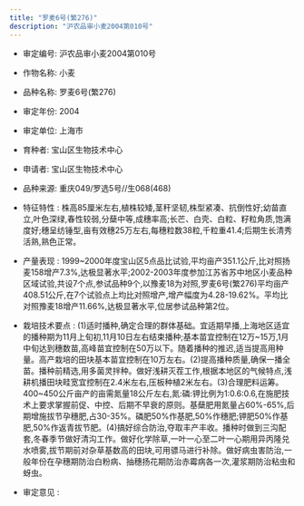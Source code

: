 ```yaml
---
title: "罗麦6号(繁276)"
description: "沪农品审小麦2004第010号"
---
```

* 审定编号:  沪农品审小麦2004第010号

*  作物名称:  小麦

*  品种名称:  罗麦6号(繁276)

*  审定年份:  2004

*  审定单位:  上海市

* 育种者:  宝山区生物技术中心

*  申请者:  宝山区生物技术中心

*  品种来源:  重庆049/罗选5号//生068(468)

*  特征特性 : 
株高85厘米左右,植株较矮,茎秆坚韧,株型紧凑、抗倒性好;幼苗直立,叶色深绿,春性较弱,分蘖中等,成穗率高;长芒、白壳、白粒、籽粒角质,饱满度好;穗呈纺锤型,亩有效穗25万左右,每穗粒数38粒,千粒重41.4;后期生长清秀活熟,熟色正常。
 
*  产量表现 : 
1999~2000年度宝山区5点品比试验,平均亩产351.1公斤,比对照扬麦158增产7.3%,达极显著水平;2002-2003年度参加江苏省苏中地区小麦品种区域试验,共设7个点,参试品种9个,以豫麦18为对照,罗麦6号(繁276)平均亩产408.51公斤,在7个试验点上均比对照增产,增产幅度为4.28-19.62%。平均比对照豫麦18增产11.66%,达极显著水平,位居参试品种第2位。

*  栽培技术要点 : 
(1)适时播种,确定合理的群体基础。宜适期早播,上海地区适宜的播种期为11月上旬初,11月10日左右结束播种;基本苗宜控制在12万~15万,1月中旬达到穗数苗,高峰苗宜控制在50万以下。随着播种的推迟,适当提高用种量。高产栽培的田块基本苗宜控制在10万左右。(2)提高播种质量,确保一播全苗。播种前精选,用多菌灵拌种。做好浅耕灭茬工作,根据本地区的气候特点,浅耕机播田块畦宽宜控制在2.4米左右,压板种植2米左右。(3)合理肥料运筹。400~450公斤亩产的亩需氮量18公斤左右,氮:磷:钾比例为1:0.6:0.6,在施肥技术上要求掌握前促、中控、后期不早衰的原则。基蘖肥用氮量占60%-65%,后期增施拔节孕穗肥,占30-35%。磷肥50%作基肥,50%作穗肥;钾肥50%作基肥,50%作返青拔节肥。(4)搞好综合防治,夺取丰产丰收。播种时做到三沟配套,冬春季节做好清沟工作。做好化学除草,一叶一心至二叶一心期用异丙隆兑水喷雾,拔节期前对杂草基数高的田块,可用骠马进行补除。做好病虫害防治,一般年份在孕穗期防治白粉病、抽穗扬花期防治赤霉病各一次,灌浆期防治粘虫和蚜虫。

*  审定意见 : 

